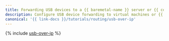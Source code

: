 ```yaml
---
title: Forwarding USB devices to a {{ baremetal-name }} server or {{ compute-name }} virtual machine
description: Configure USB device forwarding to virtual machines or {{ baremetal-name }} servers via a VPN connection over a public internet segment using _USB over IP_.
canonical: '{{ link-docs }}/tutorials/routing/usb-over-ip'
---
```


{% include [usb-over-ip](../../_tutorials/routing/usb-over-ip.md) %}